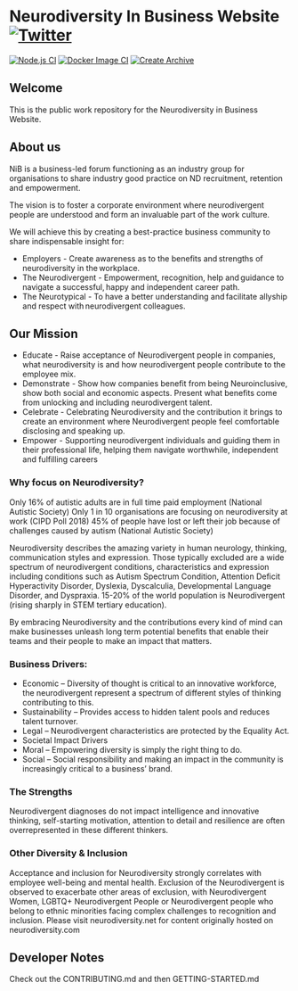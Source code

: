 # Neurodiversity In Business Website  [![Twitter][1.1]][1]
[1.1]: http://i.imgur.com/tXSoThF.png (twitter icon with padding)
[1]: https://twitter.com/NDinBusiness

[![Node.js CI](https://github.com/Neurodiversity-in-Business/neurodiversity-main/actions/workflows/node.js.yml/badge.svg)](https://github.com/Neurodiversity-in-Business/neurodiversity-main/actions/workflows/node.js.yml) [![Docker Image CI](https://github.com/Neurodiversity-in-Business/neurodiversity-main/actions/workflows/docker-image.yml/badge.svg)](https://github.com/Neurodiversity-in-Business/neurodiversity-main/actions/workflows/docker-image.yml) [![Create Archive](https://github.com/Neurodiversity-in-Business/neurodiversity-main/actions/workflows/feature-build.yml/badge.svg?branch=production)](https://github.com/Neurodiversity-in-Business/neurodiversity-main/actions/workflows/feature-build.yml)


## Welcome
This is the public work repository for the Neurodiversity in Business Website.

## About us

NiB is a business-led forum functioning as an industry group for organisations to share industry good practice on ND recruitment, retention and empowerment.

The vision is to foster a corporate environment where neurodivergent people are understood and form an invaluable part of the work culture.

We will achieve this by creating a best-practice business community to share indispensable insight for:

- Employers - Create awareness as to the benefits and strengths of neurodiversity in the workplace.
- The Neurodivergent - Empowerment, recognition, help and guidance to navigate a successful, happy and independent career path.​
- The Neurotypical - To have a better understanding and facilitate allyship and respect with neurodivergent colleagues.

## Our Mission
- Educate - Raise acceptance of Neurodivergent people in companies, what neurodiversity is and how neurodivergent people contribute to the employee mix.
- Demonstrate - Show how companies benefit from being Neuroinclusive, show both social and economic aspects. Present what benefits come from unlocking and including neurodivergent talent.
- Celebrate - Celebrating Neurodiversity and the contribution it brings to create an environment where Neurodivergent people feel comfortable disclosing and speaking up.
- Empower - Supporting neurodivergent individuals and guiding them in their professional life, helping them navigate worthwhile, independent and fulfilling careers

### Why focus on Neurodiversity?
Only 16% of autistic adults are in full time paid employment 
(National Autistic Society) 
Only 1 in 10 organisations are focusing on neurodiversity at work
(CIPD Poll 2018)
45% of people have lost or left their job because of challenges caused by autism
(National Autistic Society) 

Neurodiversity describes the amazing variety in human neurology, thinking, communication styles and expression. Those typically excluded are a wide spectrum of neurodivergent conditions, characteristics and expression including conditions such as Autism Spectrum Condition, Attention Deficit Hyperactivity Disorder, Dyslexia, Dyscalculia, Developmental Language Disorder, and Dyspraxia. 15-20% of the world population is Neurodivergent (rising sharply in STEM tertiary education). 

By embracing Neurodiversity and the contributions every kind of mind can make businesses unleash long term potential benefits that enable their teams and their people to make an impact that matters. 

### Business Drivers:
- Economic – Diversity of thought is critical to an innovative workforce, the neurodivergent represent a spectrum of different styles of thinking contributing to this. 
- Sustainability – Provides access to hidden talent pools and reduces talent turnover. 
- Legal – Neurodivergent characteristics are protected by the Equality Act. 
- Societal Impact Drivers
- Moral – Empowering diversity is simply the right thing to do. 
- Social – Social responsibility and making an impact in the community is increasingly critical to a business’ brand. 

### The Strengths
Neurodivergent diagnoses do not impact intelligence and innovative thinking, self-starting motivation, attention to detail and resilience are often overrepresented in these different thinkers.  

### Other Diversity & Inclusion
Acceptance and inclusion for Neurodiversity strongly correlates with employee well-being and mental health. 
Exclusion of the Neurodivergent is observed to exacerbate other areas of exclusion, with Neurodivergent Women, LGBTQ+ Neurodivergent People or Neurodivergent people who belong to ethnic minorities facing complex challenges to recognition and inclusion.
Please visit neurodiversity.net for content originally hosted on neurodiversity.com

## Developer Notes
Check out the CONTRIBUTING.md and then GETTING-STARTED.md
